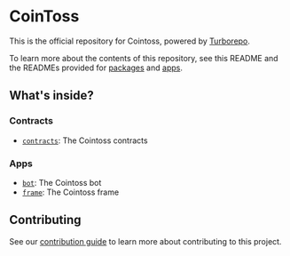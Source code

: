 # CoinToss

This is the official repository for Cointoss, powered by [Turborepo](https://turbo.build/repo).

To learn more about the contents of this repository, see this README and the READMEs provided for [packages](https://github.com/ephemeraHQ/cointoss/tree/main/packages) and [apps](https://github.com/ephemeraHQ/cointoss/tree/main/apps).

## What's inside?

### Contracts

- [`contracts`](https://github.com/ephemeraHQ/cointoss/tree/main/packages/contracts): The Cointoss contracts

### Apps

- [`bot`](https://github.com/ephemeraHQ/cointoss/tree/main/packages/bot): The Cointoss bot
- [`frame`](https://github.com/ephemeraHQ/cointoss/tree/main/apps/frame): The Cointoss frame

## Contributing

See our [contribution guide](./CONTRIBUTING.md) to learn more about contributing to this project.
